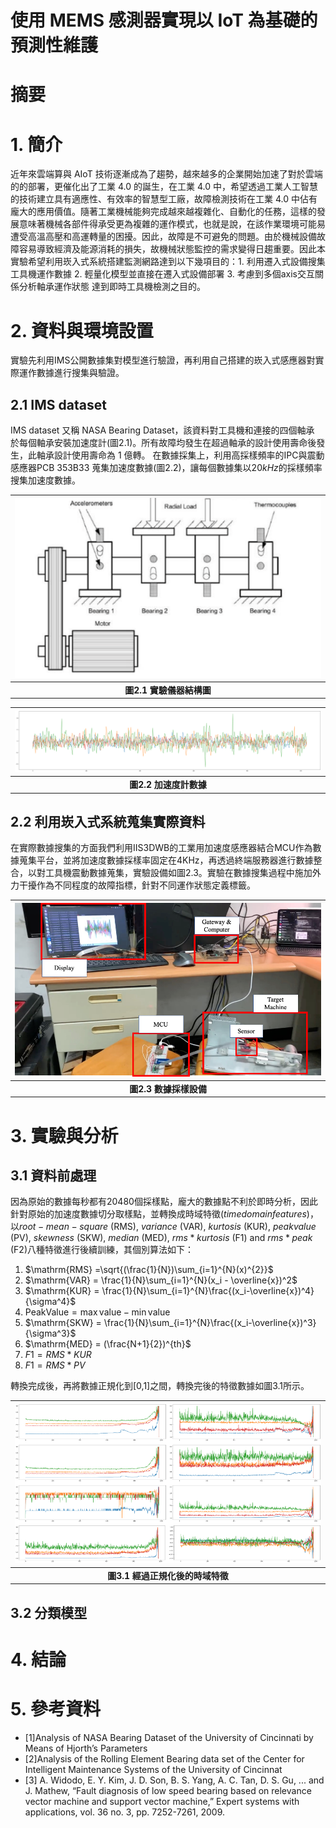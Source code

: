 # 使用 MEMS 感測器實現以 IoT 為基礎的預測性維護

# 摘要

# 1. 簡介

近年來雲端算與 AIoT 技術逐漸成為了趨勢，越來越多的企業開始加速了對於雲端的的部署，更催化出了工業 4.0 的誕生，在工業 4.0 中，希望透過工業人工智慧的技術建立具有適應性、有效率的智慧型工廠，故障檢測技術在工業 4.0 中佔有龐大的應用價值。隨著工業機械能夠完成越來越複雜化、自動化的任務，這樣的發展意味著機械各部件得承受更為複雜的運作模式，也就是說，在該作業環境可能易遭受高溫高壓和高運轉量的困擾。因此，故障是不可避免的問題。由於機械設備故障容易導致經濟及能源消耗的損失，故機械狀態監控的需求變得日趨重要。因此本實驗希望利用崁入式系統搭建監測網路達到以下幾項目的：1. 利用遷入式設備搜集工具機運作數據 2. 輕量化模型並直接在遷入式設備部署 3. 考慮到多個axis交互關係分析軸承運作狀態 達到即時工具機檢測之目的。

# 2. 資料與環境設置

實驗先利用IMS公開數據集對模型進行驗證，再利用自己搭建的崁入式感應器對實際運作數據進行搜集與驗證。

## 2.1 IMS dataset
IMS dataset 又稱 NASA Bearing Dataset，該資料對工具機和連接的四個軸承
於每個軸承安裝加速度計(圖2.1)。所有故障均發生在超過軸承的設計使用壽命後發生，此軸承設計使用壽命為 1 億轉。
在數據採集上，利用高採樣頻率的IPC與震動感應器PCB 353B33 蒐集加速度數據(圖2.2)，讓每個數據集以$20k Hz$的採樣頻率搜集加速度數據。

|     ![](img/ims.png)     |
| :----------------------: |
| **圖2.1 實驗儀器結構圖** |

|   ![](img/viber.png)   |
| :--------------------: |
| **圖2.2 加速度計數據** |

## 2.2 利用崁入式系統蒐集實際資料

在實際數據搜集的方面我們利用IIS3DWB的工業用加速度感應器結合MCU作為數據蒐集平台，並將加速度數據採樣率固定在4KHz，再透過終端服務器進行數據整合，以對工具機震動數據蒐集，實驗設備如圖2.3。實驗在數據搜集過程中施加外力干擾作為不同程度的故障指標，針對不同運作狀態定義標籤。

| ![](img/device.png) |
| :---------------------: |
| **圖2.3 數據採樣設備**  |

# 3. 實驗與分析

## 3.1 資料前處理
因為原始的數據每秒都有20480個採樣點，龐大的數據點不利於即時分析，因此針對原始的加速度數據切分取樣點，並轉換成時域特徵($time domain features$)，以$root-mean-square$ (RMS), $variance$ (VAR), $kurtosis$ (KUR), $peak value$ (PV), $skewness$ (SKW), $median$ (MED), $rms*kurtosis$ (F1) and $rms*peak$ (F2)八種特徵進行後續訓練，其個別算法如下：
1. $\mathrm{RMS} =\sqrt{(\frac{1}{N})\sum_{i=1}^{N}(x)^{2}}$
2. $\mathrm{VAR} = \frac{1}{N}\sum_{i=1}^{N}(x_i - \overline{x})^2$
3. $\mathrm{KUR} = \frac{1}{N}\sum_{i=1}^{N}\frac{(x_i-\overline{x})^4}{\sigma^4}$
4. $\mathrm{Peak Value} = \max \mathrm{value} - \min \mathrm{value}$
5. $\mathrm{SKW} = \frac{1}{N}\sum_{i=1}^{N}\frac{(x_i-\overline{x})^3}{\sigma^3}$
6. $\mathrm{MED} = (\frac{N+1}{2})^{th}$
7. $F1 = RMS * KUR$
8. $F1 = RMS * PV$

轉換完成後，再將數據正規化到[0,1]之間，轉換完後的特徵數據如圖3.1所示。

| ![](img/tds8.png) |
| :---------------------: |
| **圖3.1 經過正規化後的時域特徵**  |


## 3.2 分類模型

# 4. 結論


# 5. 參考資料
- \[1\]Analysis of NASA Bearing Dataset of the University of Cincinnati by Means of Hjorth’s Parameters
- \[2\]Analysis  of  the  Rolling  Element  Bearing  data  set  of  the  Center  for Intelligent Maintenance Systems of the University of Cincinnat
- \[3\] A. Widodo, E. Y. Kim, J. D. Son, B. S. Yang, A. C. Tan, D. S. Gu, ... 
and J. Mathew, “Fault diagnosis of low speed bearing based on relevance 
vector machine and support vector machine,” Expert systems with 
applications, vol. 36 no. 3, pp. 7252-7261, 2009.